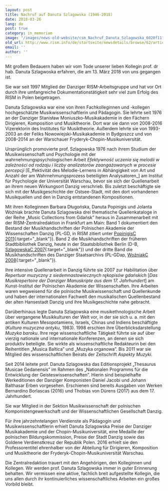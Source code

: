```yaml
---
layout: post
title: Nachruf auf Danuta Szlagowska (1946-2018)
date: 2018-03-26
lang: de
post: true
category: in_memoriam
image: "/images/news-old-website/csm_Nachruf_Danuta_Szlagowska_6020f11f2d.jpg"
old_url: http://www.rism.info/de/startseite/newsdetails/browse/62/article/64/remembering-danuta-szlagowska-1946-2018.html
email: ''
author: ''
---
```



Mit großem Bedauern haben wir vom Tode unserer lieben Kollegin prof. dr hab. Danuta Szlagwoska erfahren, die am 13. März 2018 von uns gegangen ist.

Sie war seit 1997 Mitglied der Danziger RISM-Arbeitsgruppe und hat vor Ort durch ihre umfangreiche Dokumentationstätigkeit sehr viel zum Erfolg des RISM in Polen beigetragen.

Danuta Szlagowska war eine von ihren Fachkolleginnen und -kollegen hochgeschätzte Musikwissenschaftlerin und Pädagogin. Sie lehrte seit 1976 an der Danziger Stanisław Moniuszko-Musikakademie in den Fächern Dirigieren, Komposition und Musiktheorie. Dort war sie dann von 2008-2016 Vizerektorin des Institutes für Musiktheorie. Außerdem lehrte sie von 1993-2003 an der Feliks Nowowiejski-Musikakademie in Bydgoszcz und von 2008-2014 an der Warschauer Fryderyk-Chopin-Musikuniversität.

Ursprünglich promovierte prof. Szlagowska 1976 nach ihrem Studium der Musikwissenschaft und Psychologie mit der wahrnehmungspsychologischen Arbeit _Efektywność uczenia się melodii w zależności od rodzaju i liczby analizatorów zaangażowanych w procesie percepcji_ [E_ffektivität des Melodie-Lernens in Abhängigkeit von Art und Anzahl der am Wahrnehmungsprozess beteiligten Analysatoren_] am Institut für Psychologie der Universität Warschau, bevor sie sich der Quellenarbeit an ihrem neuen Wirkungsort Danzig verschrieb. Bis zuletzt beschäftigte sie sich mit der Musikgeschichte der Ostsee-Stadt, mit den dort vorhandenen Musikquellen und den in Danzig entstandenen Kompositionen.

Mit ihren Kolleginnen Barbara Długońska, Danuta Popinigis und Jolanta Woźniak brachte Danuta Szlagowska drei thematische Quellenkataloge in der Reihe „Music Collections from Gdańsk” heraus in Zusammenarbeit mit der RISM-Zentralredaktion in Frankfurt am Main: Band 1 dokumentiert den Bestand der Musikhandschriften der Polnischen Akademie der Wissenschaften Danzig (PL-GD, in RISM zitiert unter [PopinigisC 2011](https://opac.rism.info/search?View=rism&siglum=PL-GD){:target="_blank"}). Band 2 die Musikhandschriften der früheren Stadtbibliothek Danzig, heute in der Staatsbibliothek Berlin (D-B, [SzlagowskaC 2007](https://opac.rism.info/search?View=rism&siglum=D-B&callno=Danzig){:target="_blank"}) und der dritte Band die Musikhandschriften des Danziger Staatsarchivs (PL-GDap, [WoźniakC 2008](https://opac.rism.info/search?View=rism&siglum=PL-GDap){:target="_blank"}).

Ihre intensive Quellenarbeit in Danzig führte sie 2007 zur Habilitation über _Repertuar muzyczny z siedemnastowiecznych rękopisów gdańskich_ [_Das_ _Musikrepertoire der Danziger Manuskripte aus dem 17. Jahrhundert_] am Kunst-Institut der Polnischen Akademie der Wissenschaften. Ihre Arbeiten waren wegweisend für die polnische Musikwissenschaft und Quellenkunde und haben der internationalen Fachwelt den musikalischen Quellenbestand der alten Hansestadt Danzig und ihre Musikgeschichte nahe gebracht.

Darüberhinaus legte Danuta Szlagowska eine musikethnologische Arbeit über vergangene Musikkulturen der Welt vor, in der sie sich u. a. mit den antiken Kulturen Mesopotamiens, Israels, Chinas und Indiens beschäftigte (_Kultura muzyczna antyku_, 1983). 1998 erschien ihre Überblicksdarstellung _Muzyka baroku_. Ihre rege wissenschaftliche Tätigkeit führte sie auf über vierzig nationale und internationale Konferenzen, an denen sie sich produktiv beteiligte. Sie wirkte als wissenschaftliche Redakteurin bei den Reihentitlen „Musica Baltica” und „Muzyka organowa”. Bis 2011 war sie Mitglied des wissenschaftlichen Beirats der Zeitschrift _Aspekty Muzyki_.

Seit 2014 leitete prof. Danuta Szlagowska das Editionsprojekt „Thesaurus Musicae Gedanensis” im Rahmen des „Nationalen Programms für die Entwicklung der Geisteswissenschaften”. Hierin sind beispielhafte Werkeditionen der Danziger Komponisten Daniel Jacobi und Johann Balthasar Erben vorgesehen. Erschienen sind bereits Ausgaben von Werken Bernardino Borlascas (2016) und Thobias von Dürens (2017) aus dem 17. Jahrhundert.

Sie war Mitglied in der Sektion Musikwissenschaft der polnischen Komponistengewerkschaft und der Wissenschaftlichen Gesellschaft Danzig.

Für ihre jahrzehntelangen Verdienste als Pädagogin und Musikwissenschaftlerin erhielt Danuta Szlagowska Preise der Danziger Musikakademie und der Chopin-Musikuniversität, eine Medaille der polnischen Bildungskommission, Preise der Stadt Danzig sowie das Goldene Verdienstkreuz der Republik Polen. 2016 erhielt sie den Professorentitel ehrenhalber von der Abteilung für Dirigieren, Komposition und Musiktheorie der Fryderyk-Chopin-Musikuniversität Warschau.

Die Zentralredaktion trauert mit den Angehörigen, den Kolleginnen und Kollegen. Wir werden prof. Danuta Szlagowska immer in guter Erinnerung behalten. Wir vermissen eine aktive, fachlich breit aufgestellte Kollegin, die uns allen durch ihr kontinuierliches wissenschaftliches Arbeiten ein großes Vorbild bleibt.
